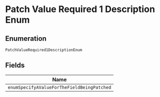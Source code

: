 
# Patch Value Required 1 Description Enum

## Enumeration

`PatchValueRequired1DescriptionEnum`

## Fields

| Name |
|  --- |
| `enumSpecifyAValueForTheFieldBeingPatched` |

